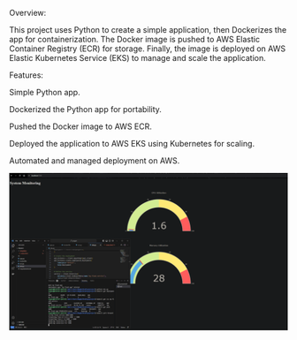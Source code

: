 Overview:

This project uses Python to create a simple application, then Dockerizes the app for containerization. The Docker image is pushed to AWS Elastic Container Registry (ECR) for storage. Finally, the image is deployed on AWS Elastic Kubernetes Service (EKS) to manage and scale the application.

Features:

Simple Python app.

Dockerized the Python app for portability.

Pushed the Docker image to AWS ECR.

Deployed the application to AWS EKS using Kubernetes for scaling.

Automated and managed deployment on AWS.


![app](monitoringapp.png)

